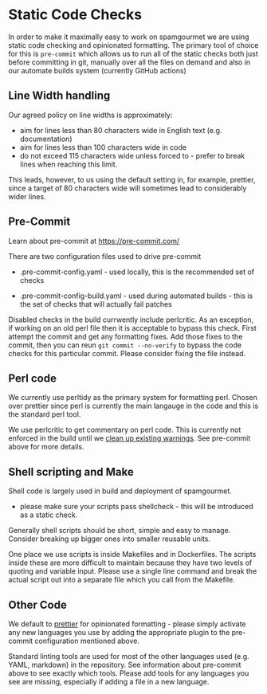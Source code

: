 # Static Code Checks

In order to make it maximally easy to work on spamgourmet we are using static
code checking and opinionated formatting. The primary tool of choice for this is
`pre-commit` which allows us to run all of the static checks both just before
committing in git, manually over all the files on demand and also in our
automate builds system (currently GitHub actions)

## Line Width handling

Our agreed policy on line widths is approximately:

- aim for lines less than 80 characters wide in English text
  (e.g. documentation)
- aim for lines less than 100 characters wide in code
- do not exceed 115 characters wide unless forced to - prefer to break lines
  when reaching this limit.

This leads, however, to us using the default setting in, for example, prettier,
since a target of 80 characters wide will sometimes lead to considerably wider
lines.

## Pre-Commit

Learn about pre-commit at <https://pre-commit.com/>

There are two configuration files used to drive pre-commit

- .pre-commit-config.yaml - used locally, this is the recommended set of checks

- .pre-commit-config-build.yaml - used during automated builds - this is the set
  of checks that will actually fail patches

Disabled checks in the build currwently include perlcritic. As an exception, if
working on an old perl file then it is acceptable to bypass this check. First
attempt the commit and get any formatting fixes. Add those fixes to the commit,
then you can reun `git commit --no-verify` to bypass the code checks for this
particular commit. Please consider fixing the file instead.

## Perl code

We currently use perltidy as the primary system for formatting perl. Chosen
over prettier since perl is currently the main langauge in the code and this is
the standard perl tool.

We use perlcritic to get commentary on perl code. This is currently not enforced
in the build until we
[clean up existing warnings](https://github.com/spamgourmet/spamgourmet/issues/46).
See pre-commit above for more details.

## Shell scripting and Make

Shell code is largely used in build and deployment of spamgourmet.

- please make sure your scripts pass shellcheck - this will be
  introduced as a static check.

Generally shell scripts should be short, simple and easy to
manage. Consider breaking up bigger ones into smaller reusable units.

One place we use scripts is inside Makefiles and in Dockerfiles. The
scripts inside these are more difficult to maintain because they have
two levels of quoting and variable input. Please use a single line
command and break the actual script out into a separate file which you
call from the Makefile.

## Other Code

We default to [prettier](https://prettier.io/) for opinionated formatting -
please simply activate any new languages you use by adding the appropriate
plugin to the pre-commit configuration mentioned above.

Standard linting tools are used for most of the other languages used (e.g. YAML,
markdown) in the repository. See information about pre-commit above to see
exactly which tools. Please add tools for any languages you see are missing,
especially if adding a file in a new language.

